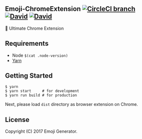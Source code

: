 ## Emoji-ChromeExtension [![CircleCI branch](https://img.shields.io/circleci/project/github/emoji-gen/Emoji-ChromeExtension/master.svg?style=flat-square)](https://circleci.com/gh/emoji-gen/Emoji-ChromeExtension) [![David](https://img.shields.io/david/emoji-gen/Emoji-ChromeExtension.svg?style=flat-square)](https://david-dm.org/emoji-gen/Emoji-ChromeExtension) [![David](https://img.shields.io/david/dev/emoji-gen/Emoji-ChromeExtension.svg?style=flat-square)](https://david-dm.org/emoji-gen/Emoji-ChromeExtension?type=dev)

:tada: Ultimate Chrome Extension

## Requirements

- Node `$(cat .node-version)`
- [Yarn](https://yarnpkg.com/)

## Getting Started

```
$ yarn
$ yarn start     # for development
$ yarn run build # for production
```

Next, please load `dist` directory  as browser extension on Chrome.

## License

Copyright (C) 2017 Emoji Generator.
